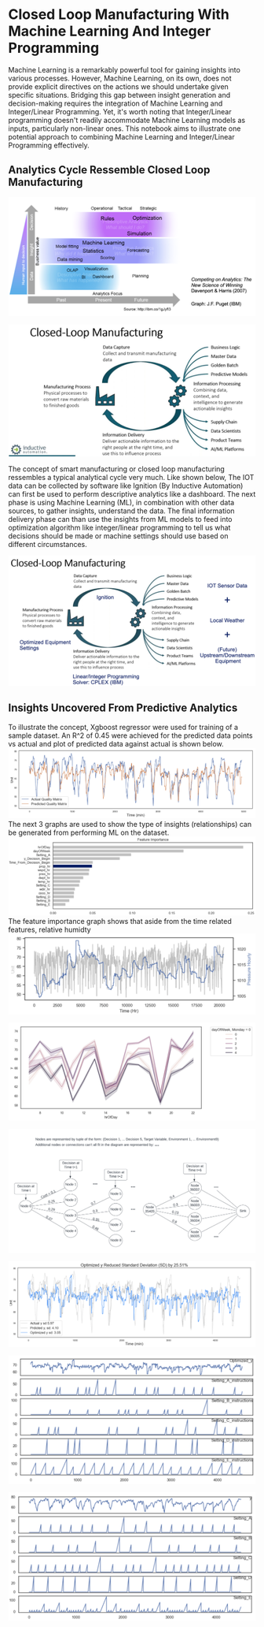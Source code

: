# Closed Loop Manufacturing With Machine Learning And Integer Programming

Machine Learning is a remarkably powerful tool for gaining insights into various processes. However, Machine Learning, on its own, does not provide explicit directives on the actions we should undertake given specific situations. Bridging this gap between insight generation and decision-making requires the integration of Machine Learning and Integer/Linear Programming. Yet, it's worth noting that Integer/Linear programming doesn't readily accommodate Machine Learning models as inputs, particularly non-linear ones. This notebook aims to illustrate one potential approach to combining Machine Learning and Integer/Linear Programming effectively.

## Analytics Cycle Ressemble Closed Loop Manufacturing
![Analytical Cycle](./resources/Analytics_cycle.png)

![Closed Loop Illustration](./resources/grantek.png)

The concept of smart manufacturing or closed loop manufacturing ressembles a typical analytical cycle very much. Like shown below, The IOT data can be collected by software like Ignition (By Inductive Automation) can first be used to perform descriptive analytics like a dashboard. The next phase is using Machine Learning (ML), in combination with other data sources, to gather insights, understand the data. The final information delivery phase can than use the insights from ML models to feed into optimization algorithm like integer/linear programming to tell us what decisions should be made or machine settings should use based on different circumstances. 

![Closed Loop With Process](./resources/closed_loop_manufacturing.png)

## Insights Uncovered From Predictive Analytics
To illustrate the concept, Xgboost regressor were used for training of a sample dataset. An R^2 of 0.45 were achieved for the predicted data points vs actual and plot of predicted data against actual is shown below. 
![Prediction](./resources/Prediction.png)
The next 3 graphs are used to show the type of insights (relationships) can be generated from performing ML on the dataset. 
![Feature Importance](./resources/Feature.png)
The feature importance graph shows that aside from the time related features, relative humidty 
![Dew Point](./resources/Pressure.png)

![Overlay](./resources/Overlay.png)

![Illustration of Problem Setup](./resources/Decision_Flow.png)

![All Together](./resources/All_together.png)

![Optimized Instructions](./resources/Optimized_Instructions.png)

![Current Instructions](./resources/Current_Instructions.png)
